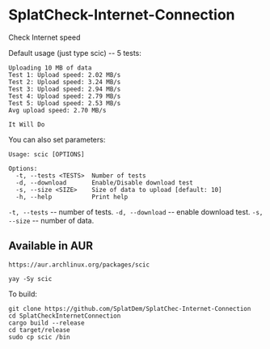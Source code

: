 # SplatCheck-Internet-Connection
Check Internet speed

Default usage (just type scic) -- 5 tests:
```
Uploading 10 MB of data
Test 1: Upload speed: 2.02 MB/s
Test 2: Upload speed: 3.24 MB/s
Test 3: Upload speed: 2.94 MB/s
Test 4: Upload speed: 2.79 MB/s
Test 5: Upload speed: 2.53 MB/s
Avg upload speed: 2.70 MB/s

It Will Do
```

You can also set parameters:
```
Usage: scic [OPTIONS]

Options:
  -t, --tests <TESTS>  Number of tests
  -d, --download       Enable/Disable download test
  -s, --size <SIZE>    Size of data to upload [default: 10]
  -h, --help           Print help
```

`-t, --tests` -- number of tests.
`-d, --download` -- enable download test.
`-s, --size` -- number of data.

## Available in AUR
```
https://aur.archlinux.org/packages/scic
```
```
yay -Sy scic
```

To build:
```
git clone https://github.com/SplatDem/SplatChec-Internet-Connection
cd SplatCheckInternetConnection
cargo build --release
cd target/release
sudo cp scic /bin
```
